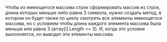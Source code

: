 Чтобы из имеющегося массива строк сформировать массив из строк, длина которых меньше либо равна 3 символа, нужно создать метод, в котором он будет также по циклу смотреть все элементы имеющегося массива, но с условием чтобы длина каждого элемента массива была меньше или равна 3 (array[i].Length <= 3). И, когда это условие выполняется, он выводит эти элементы массива.